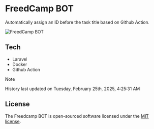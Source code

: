 # FreedCamp BOT

Automatically assign an ID before the task title based on Github Action.

![FreedCamp BOT](https://repository-images.githubusercontent.com/737932867/7d34798b-2680-471c-b089-a78a718d3d6a)

## Tech

- Laravel
- Docker
- Github Action

> [!NOTE]  
> History last updated on Tuesday, February 25th, 2025, 4:25:31 AM

## License

The Freedcamp BOT is open-sourced software licensed under the [MIT license](https://opensource.org/licenses/MIT).
